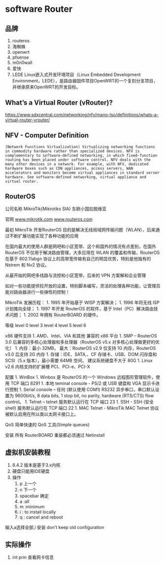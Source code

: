 # software Router

## 品牌
1. routeros
1. 海蜘蛛
1. openwrt
1. pfsense
1. m0n0wall
1. 爱快
1. LEDE
    Linux嵌入式开发环境项目（Linux Embedded Development Environment，LEDE），是路由器固件项目OpenWRT的一个复刻分支项目，并继承原来OpenWRT的开发目标。


## What’s a Virtual Router (vRouter)?
https://www.sdxcentral.com/networking/nfv/mano-lso/definitions/whats-a-virtual-router-vrouter/

## NFV - Computer Definition
    (Network Functions Virtualization) Virtualizing networking functions in commodity hardware rather than specialized devices. NFV is complementary to software-defined networking, in which fixed-function routing has been placed under software control. NFV deals with the many other devices in a network. For example, with NFV, dedicated hardware boxes such as CDN appliances, access servers, WAN accelerators and monitors become virtual appliances in standard server hardware. See software-defined networking, virtual appliance and virtual router.



## RouterOS
公司名称
    MikroTik(Mikrotiks SIA)
    东欧小国拉脱维亚

官网
    www.mikrotik.com
    www.routeros.com

最初 MikroTik 开发RouterOS 目的是解决无线局域网传输问题（WLAN），后来通过不断扩展功能实现了各种功能的应用

在国内最大的使用人群是网吧和小区宽带、这个和国外的情况有点差别，在国外 RouterOS 不仅用于解决路由管理，大多应用在 WLAN 的覆盖和传输，RouterOS 在基于 802.11abgn 协议上的高带宽传输有自己的明显优势，特别是他独有的 Nstrem 和 Nv2 协议。

从最开始的网吧多线路与流控和小区宽带，后来的 VPN 方案解和企业管理

如对一些功能提供较开放的设置，特别脚本编写，灵活的处理各种功能，让管理员能对路由器进行一些弹性的控制！


MikroTik  发展历程：
    1. 1995 年开始基于 WISP 方案解决；
    1. 1996 年将无线 ISP 计划推向全球；
    1. 1997 年开发 RouterOS 的软件，基于 Intel（PC）解决路由技术问题；
    1. 2002 年拥有 RouterBOARD 的硬件。

等级
    level 0
    level 3
    level 4
    level 5
    level 6


x86 硬件支持
    1. AMD、Intel、VIA 和其他 兼容的 x86 平台
    1. SMP – RouterOS 3.0 后兼容的多核心处理器和多处理器（RouterOS v5.x 对多核心处理做更好的优化）
    1. 内存：最小 32MB， 最大：RouterOS v2.9 仅支持 1G 内存，RouterOS v3.0 后支持 2G 内存
    1. 存储：IDE、SATA,、CF 存储卡、USB、DOM 闪存盘和 SCSI（5.x 版本），最小需要 64MB 空间， 建议系统硬盘不大于 80G
    1. Linux v2.6 内核支持的扩展槽 PCI、PCI-e、PCI-X


配置
    1. WinBox
        1. Winbox 是 RouterOS 的一个 Windows 远程图形管理软件，使用 TCP 端口 8291
    1. 本地 teminal console - PS/2 或 USB 键盘和 VGA 显示卡进行控制
    1. Serial console – 任何 (默认使用 COM1) RS232 异步串口，串口默认设置为 9600bit/s, 8 data bits, 1 stop bit, no parity, hardware (RTS/CTS) flow control。
    1. Telnet – telnet 服务默认运行在 TCP 端口 23
    1. SSH - SSH (安全 shell) 服务默认运行在 TCP 端口 22
    1. MAC Telnet - MikroTik MAC Telnet 协议被默认启用在所以类以太网卡接口上。

QoS
    简单快速的 QoS 工具(Simple queues)

安装
    所有 RouterBOARD 重装都必须通过 Netinstall

## 虚拟机安装教程
1. 6.4.2 版本是基于3.x内核
1. 硬盘只能用IDE硬盘
1. 操作
    1. p 上一个
    1. n 下一个
    1. spacebar 确定
    1. a :all
    1. m :minimum
    1. i : to install locally 
    1. q : cancel and reboot

输入a选择全部,i 安装
don't keep old configuration


## 实际操作

1. int        prin          查看网卡信息

















